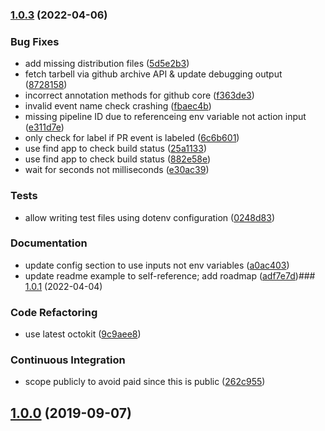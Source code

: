 

### [1.0.3](https://github.com/matmar10/pr-heroku-review-app/compare/v1.0.1...v1.0.3) (2022-04-06)


### Bug Fixes

* add missing distribution files ([5d5e2b3](https://github.com/matmar10/pr-heroku-review-app/commit/5d5e2b36845ce0850a3ba23cb91595fe248e635e))
* fetch tarbell via github archive API & update debugging output ([8728158](https://github.com/matmar10/pr-heroku-review-app/commit/87281588400b0795cb553185d2bf7d16f68bb965))
* incorrect annotation methods for github core ([f363de3](https://github.com/matmar10/pr-heroku-review-app/commit/f363de38f05b07ed66eafce07305826aff5760ac))
* invalid event name check crashing ([fbaec4b](https://github.com/matmar10/pr-heroku-review-app/commit/fbaec4b10489a831c1f223476d669617432f68f2))
* missing pipeline ID due to referenceing env variable not action input ([e311d7e](https://github.com/matmar10/pr-heroku-review-app/commit/e311d7e102d6faca92b777b666857fe25e77dde0))
* only check for label if PR event is labeled ([6c6b601](https://github.com/matmar10/pr-heroku-review-app/commit/6c6b601ac530ec3bed2939e16fedb78b906ad746))
* use find app to check build status ([25a1133](https://github.com/matmar10/pr-heroku-review-app/commit/25a1133c094cc6c975ea0c7e2069f5050fc03c6c))
* use find app to check build status ([882e58e](https://github.com/matmar10/pr-heroku-review-app/commit/882e58ef0c9187fee187a19031f6d36d40c11437))
* wait for seconds not milliseconds ([e30ac39](https://github.com/matmar10/pr-heroku-review-app/commit/e30ac398d1ddc6744c5b6ee1bdd0b4334f8dc94a))


### Tests

* allow writing test files using dotenv configuration ([0248d83](https://github.com/matmar10/pr-heroku-review-app/commit/0248d8346eda87b21701859410f7df1431acf9e0))


### Documentation

* update config section to use inputs not env variables ([a0ac403](https://github.com/matmar10/pr-heroku-review-app/commit/a0ac403b165ab629ee34eb16c340c14292ecd0e4))
* update readme example to self-reference; add roadmap ([adf7e7d](https://github.com/matmar10/pr-heroku-review-app/commit/adf7e7da8757278f1a30bed4b0424706d07bcd28))### [1.0.1](https://github.com/matmar10/pr-heroku-review-app/compare/v1.0.0...v1.0.1) (2022-04-04)


### Code Refactoring

* use latest octokit ([9c9aee8](https://github.com/matmar10/pr-heroku-review-app/commit/9c9aee8d23bbd1e491af58be9d7e0d603232939e))


### Continuous Integration

* scope publicly to avoid paid since this is public ([262c955](https://github.com/matmar10/pr-heroku-review-app/commit/262c955d73aec24ea01288e84698434986750222))

## [1.0.0](https://github.com/matmar10/pr-heroku-review-app/compare/v1.0.0...v1.0.1) (2019-09-07)